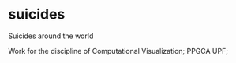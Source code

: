 # suicides
Suicides around the world

Work for the discipline of Computational Visualization;
PPGCA UPF;
